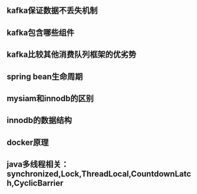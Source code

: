 ## kafka保证数据不丢失机制
## kafka包含哪些组件
## kafka比较其他消费队列框架的优劣势
## spring bean生命周期
## mysiam和innodb的区别
## innodb的数据结构
## docker原理
## java多线程相关：synchronized,Lock,ThreadLocal,CountdownLatch,CyclicBarrier